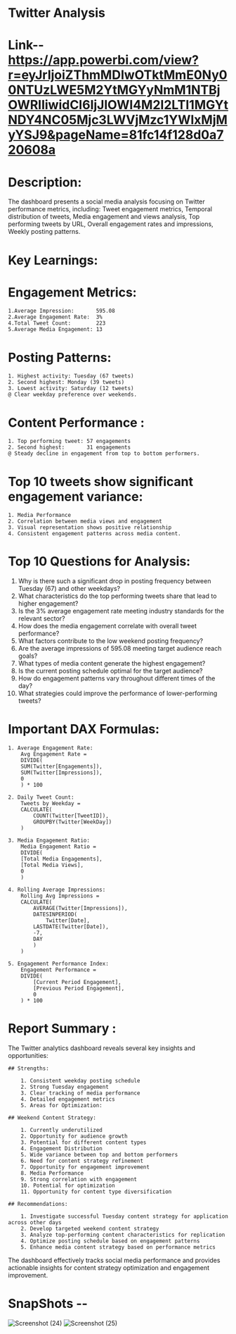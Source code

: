 # Twitter Analysis

# Link--https://app.powerbi.com/view?r=eyJrIjoiZThmMDIwOTktMmE0Ny00NTUzLWE5M2YtMGYyNmM1NTBjOWRlIiwidCI6IjJlOWI4M2I2LTI1MGYtNDY4NC05Mjc3LWVjMzc1YWIxMjMyYSJ9&pageName=81fc14f128d0a720608a

# Description: 
The dashboard presents a social media analysis focusing on Twitter performance metrics, including:
Tweet engagement metrics,
Temporal distribution of tweets,
Media engagement and views analysis,
Top performing tweets by URL,
Overall engagement rates and impressions,
Weekly posting patterns.

# Key Learnings:

# Engagement Metrics:
	1.Average Impression: 		595.08
	2.Average Engagement Rate: 	3%
	4.Total Tweet Count: 		223
	5.Average Media Engagement: 13
# Posting Patterns:
	1. Highest activity: Tuesday (67 tweets)
	2. Second highest: Monday (39 tweets)
	3. Lowest activity: Saturday (12 tweets)
	@ Clear weekday preference over weekends.
# Content Performance :
	1. Top performing tweet: 57 engagements
	2. Second highest: 		 31 engagements
	@ Steady decline in engagement from top to bottom performers.

# Top 10 tweets show significant engagement variance:
	1. Media Performance
	2. Correlation between media views and engagement
	3. Visual representation shows positive relationship
	4. Consistent engagement patterns across media content.
	
# Top 10 Questions for Analysis:
1. Why is there such a significant drop in posting frequency between Tuesday (67) and other weekdays?
2. What characteristics do the top performing tweets share that lead to higher engagement?
3. Is the 3% average engagement rate meeting industry standards for the relevant sector?
4. How does the media engagement correlate with overall tweet performance?
5. What factors contribute to the low weekend posting frequency?
6. Are the average impressions of 595.08 meeting target audience reach goals?
7. What types of media content generate the highest engagement?
8. Is the current posting schedule optimal for the target audience?
9. How do engagement patterns vary throughout different times of the day?
10. What strategies could improve the performance of lower-performing tweets?

# Important DAX Formulas:
	1. Average Engagement Rate:
		Avg Engagement Rate = 
		DIVIDE(
		SUM(Twitter[Engagements]),
		SUM(Twitter[Impressions]),
		0
		) * 100
		
	2. Daily Tweet Count:
		Tweets by Weekday = 
		CALCULATE(
			COUNT(Twitter[TweetID]),
			GROUPBY(Twitter[WeekDay])
		)
		
	3. Media Engagement Ratio:
		Media Engagement Ratio = 
		DIVIDE(
		[Total Media Engagements],
		[Total Media Views],
		0
		)
		
	4. Rolling Average Impressions:
		Rolling Avg Impressions = 
		CALCULATE(
			AVERAGE(Twitter[Impressions]),
			DATESINPERIOD(
				Twitter[Date],
			LASTDATE(Twitter[Date]),
			-7,
			DAY
			)
		)
		
	5. Engagement Performance Index:
		Engagement Performance = 
		DIVIDE(
			[Current Period Engagement],
			[Previous Period Engagement],
			0
		) * 100
		
# Report Summary : 
The Twitter analytics dashboard reveals several key insights and opportunities:

	## Strengths:

		1. Consistent weekday posting schedule
		2. Strong Tuesday engagement
		3. Clear tracking of media performance
		4. Detailed engagement metrics
		5. Areas for Optimization:

	## Weekend Content Strategy: 
	
		1. Currently underutilized
		2. Opportunity for audience growth
		3. Potential for different content types
		4. Engagement Distribution
		5. Wide variance between top and bottom performers
		6. Need for content strategy refinement
		7. Opportunity for engagement improvement
		8. Media Performance
		9. Strong correlation with engagement
		10. Potential for optimization
		11. Opportunity for content type diversification
		
	## Recommendations:

		1. Investigate successful Tuesday content strategy for application across other days
		2. Develop targeted weekend content strategy
		3. Analyze top-performing content characteristics for replication
		4. Optimize posting schedule based on engagement patterns
		5. Enhance media content strategy based on performance metrics

The dashboard effectively tracks social media performance and provides actionable insights for content strategy optimization and engagement improvement.

# SnapShots -- 
![Screenshot (24)](https://github.com/user-attachments/assets/9d143cee-306b-45eb-9ca7-b10645d811d0)
![Screenshot (25)](https://github.com/user-attachments/assets/6b3efd15-9bff-4957-af2c-6617643f28a1)
